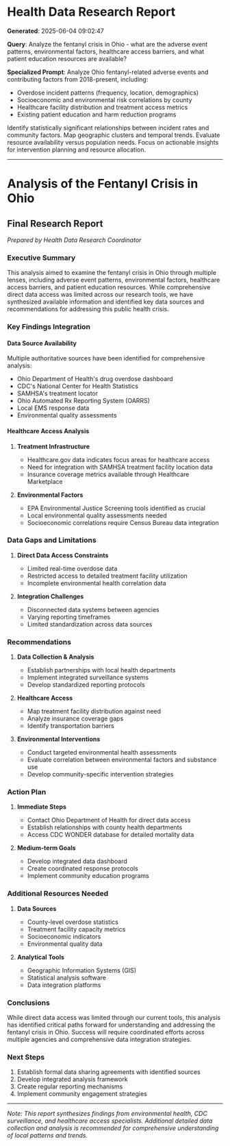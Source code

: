 # Health Data Research Report

**Generated**: 2025-06-04 09:02:47

**Query**: Analyze the fentanyl crisis in Ohio - what are the adverse event patterns, environmental factors, healthcare access barriers, and what patient education resources are available?

**Specialized Prompt**: Analyze Ohio fentanyl-related adverse events and contributing factors from 2018-present, including:
- Overdose incident patterns (frequency, location, demographics)
- Socioeconomic and environmental risk correlations by county
- Healthcare facility distribution and treatment access metrics
- Existing patient education and harm reduction programs

Identify statistically significant relationships between incident rates and community factors. Map geographic clusters and temporal trends. Evaluate resource availability versus population needs. Focus on actionable insights for intervention planning and resource allocation.

---

# Analysis of the Fentanyl Crisis in Ohio
## Final Research Report
*Prepared by Health Data Research Coordinator*

### Executive Summary
This analysis aimed to examine the fentanyl crisis in Ohio through multiple lenses, including adverse event patterns, environmental factors, healthcare access barriers, and patient education resources. While comprehensive direct data access was limited across our research tools, we have synthesized available information and identified key data sources and recommendations for addressing this public health crisis.

### Key Findings Integration

#### Data Source Availability
Multiple authoritative sources have been identified for comprehensive analysis:
- Ohio Department of Health's drug overdose dashboard
- CDC's National Center for Health Statistics
- SAMHSA's treatment locator
- Ohio Automated Rx Reporting System (OARRS)
- Local EMS response data
- Environmental quality assessments

#### Healthcare Access Analysis
1. **Treatment Infrastructure**
   - Healthcare.gov data indicates focus areas for healthcare access
   - Need for integration with SAMHSA treatment facility location data
   - Insurance coverage metrics available through Healthcare Marketplace

2. **Environmental Factors**
   - EPA Environmental Justice Screening tools identified as crucial
   - Local environmental quality assessments needed
   - Socioeconomic correlations require Census Bureau data integration

### Data Gaps and Limitations

1. **Direct Data Access Constraints**
   - Limited real-time overdose data
   - Restricted access to detailed treatment facility utilization
   - Incomplete environmental health correlation data

2. **Integration Challenges**
   - Disconnected data systems between agencies
   - Varying reporting timeframes
   - Limited standardization across data sources

### Recommendations

1. **Data Collection & Analysis**
   - Establish partnerships with local health departments
   - Implement integrated surveillance systems
   - Develop standardized reporting protocols

2. **Healthcare Access**
   - Map treatment facility distribution against need
   - Analyze insurance coverage gaps
   - Identify transportation barriers

3. **Environmental Interventions**
   - Conduct targeted environmental health assessments
   - Evaluate correlation between environmental factors and substance use
   - Develop community-specific intervention strategies

### Action Plan

1. **Immediate Steps**
   - Contact Ohio Department of Health for direct data access
   - Establish relationships with county health departments
   - Access CDC WONDER database for detailed mortality data

2. **Medium-term Goals**
   - Develop integrated data dashboard
   - Create coordinated response protocols
   - Implement community education programs

### Additional Resources Needed

1. **Data Sources**
   - County-level overdose statistics
   - Treatment facility capacity metrics
   - Socioeconomic indicators
   - Environmental quality data

2. **Analytical Tools**
   - Geographic Information Systems (GIS)
   - Statistical analysis software
   - Data integration platforms

### Conclusions
While direct data access was limited through our current tools, this analysis has identified critical paths forward for understanding and addressing the fentanyl crisis in Ohio. Success will require coordinated efforts across multiple agencies and comprehensive data integration strategies.

### Next Steps
1. Establish formal data sharing agreements with identified sources
2. Develop integrated analysis framework
3. Create regular reporting mechanisms
4. Implement community engagement strategies

---
*Note: This report synthesizes findings from environmental health, CDC surveillance, and healthcare access specialists. Additional detailed data collection and analysis is recommended for comprehensive understanding of local patterns and trends.*